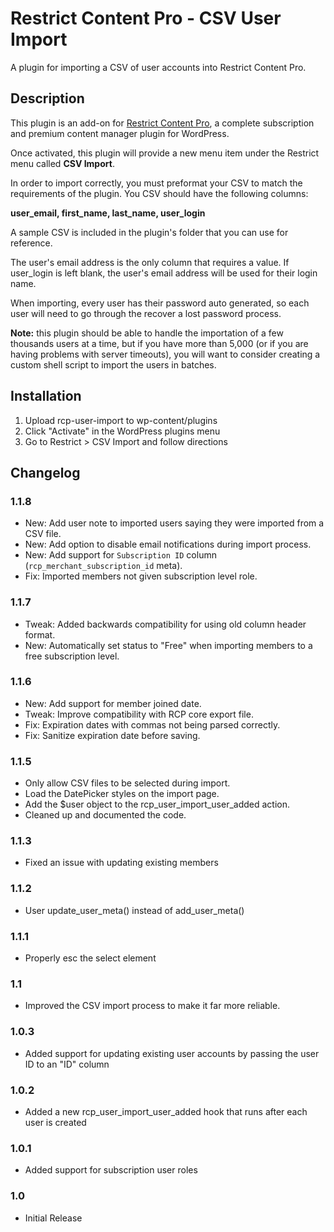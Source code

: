 # Restrict Content Pro - CSV User Import

A plugin for importing a CSV of user accounts into Restrict Content Pro.

## Description

This plugin is an add-on for [Restrict Content Pro](http://pippinsplugins.com/restrict-content-pro-premium-content-plugin/), a complete subscription and premium content manager plugin for WordPress.

Once activated, this plugin will provide a new menu item under the Restrict menu called **CSV Import**.

In order to import correctly, you must preformat your CSV to match the requirements of the plugin. You CSV should have the following columns:

**user_email, first_name, last_name, user_login**

A sample CSV is included in the plugin's folder that you can use for reference.

The user's email address is the only column that requires a value. If user_login is left blank, the user's email address will be used for their login name.

When importing, every user has their password auto generated, so each user will need to go through the recover a lost password process.

**Note:** this plugin should be able to handle the importation of a few thousands users at a time, but if you have more than 5,000 (or if you are having problems with server timeouts), you will want to consider creating a custom shell script to import the users in batches.

## Installation

1. Upload rcp-user-import to wp-content/plugins
2. Click "Activate" in the WordPress plugins menu
3. Go to Restrict > CSV Import and follow directions

## Changelog

### 1.1.8

* New: Add user note to imported users saying they were imported from a CSV file.
* New: Add option to disable email notifications during import process.
* New: Add support for `Subscription ID` column (`rcp_merchant_subscription_id` meta).
* Fix: Imported members not given subscription level role.

### 1.1.7

* Tweak: Added backwards compatibility for using old column header format.
* New: Automatically set status to "Free" when importing members to a free subscription level.

### 1.1.6

* New: Add support for member joined date.
* Tweak: Improve compatibility with RCP core export file.
* Fix: Expiration dates with commas not being parsed correctly.
* Fix: Sanitize expiration date before saving.

### 1.1.5

* Only allow CSV files to be selected during import.
* Load the DatePicker styles on the import page.
* Add the $user object to the rcp_user_import_user_added action.
* Cleaned up and documented the code.

### 1.1.3

* Fixed an issue with updating existing members

### 1.1.2

* User update_user_meta() instead of add_user_meta()

### 1.1.1

* Properly esc the select element

### 1.1

* Improved the CSV import process to make it far more reliable.

### 1.0.3

* Added support for updating existing user accounts by passing the user ID to an "ID" column

### 1.0.2

* Added a new rcp_user_import_user_added hook that runs after each user is created

### 1.0.1

* Added support for subscription user roles

### 1.0

* Initial Release
